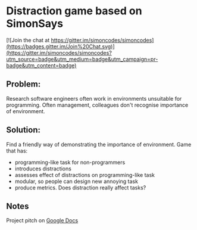 # Distraction game based on SimonSays

[![Join the chat at https://gitter.im/simoncodes/simoncodes](https://badges.gitter.im/Join%20Chat.svg)](https://gitter.im/simoncodes/simoncodes?utm_source=badge&utm_medium=badge&utm_campaign=pr-badge&utm_content=badge)

## Problem: 

Research software engineers often work in environments unsuitable for programming. Often management, colleagues don't recognise importance of environment.

## Solution: 

Find a friendly way of demonstrating the importance of environment. Game that has: 

- programming-like task for non-programmers
- introduces distractions
- assesses effect of distractions on programming-like task
- modular, so people can design new annoying task
- produce metrics. Does distraction really affect tasks?

## Notes

Project pitch on [Google Docs](https://docs.google.com/document/d/1ovNA0w4IFk9e1C27brcA0cVlQPitPR70Lah6u2wvQT8/edit?pli=1)

<!-- 

## Microgames:

These are the distractions.

## Reusable code:
use [phaser](http://phaser.io/)
simon in phaser [example](http://phaser.io/examples/v2/games/simon)

-->



